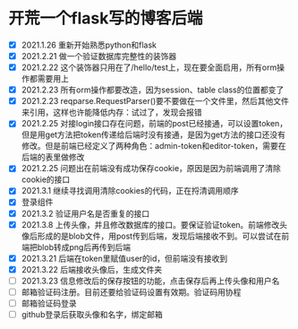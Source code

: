 # 开荒一个flask写的博客后端
- [x] 2021.1.26 重新开始熟悉python和flask
- [x] 2021.2.21 做一个验证数据库完整性的装饰器
- [x] 2021.2.22 这个装饰器只用在了/hello/test上，现在要全面启用，所有orm操作都需要用上
- [x] 2021.2.23 所有orm操作都要改造，因为session、table class的位置都变了
- [x] 2021.2.23 reqparse.RequestParser()要不要做在一个文件里，然后其他文件来引用，这样也许能降低内存：试过了，发现会报错
- [x] 2021.2.25 对接login接口存在问题，前端的post已经接通，可以设置token，但是用get方法把token传递给后端时没有接通，是因为get方法的接口还没有修改。但是前端已经定义了两种角色：admin-token和editor-token，需要在后端的表里做修改
- [x] 2021.2.25 问题出在前端没有成功保存cookie，原因是因为前端调用了清除cookie的接口
- [x] 2021.3.1 继续寻找调用清除cookies的代码，正在捋清调用顺序
- [x] 登录组件
- [x] 2021.3.2 验证用户名是否重复的接口
- [x] 2021.3.8 上传头像，并且修改数据库的接口。要保证验证token。前端修改头像后形成的是blob文件，用post传到后端，发现后端接收不到。可以尝试在前端把blob转成png后再传到后端
- [x] 2021.3.21 后端在token里赋值user的id，但前端没有接收到
- [x] 2021.3.22 后端接收头像后，生成文件夹
- [ ] 2021.3.23 信息修改后的保存按钮的功能，点击保存后再上传头像和用户名
- [ ] 邮箱验证码注册。目前还要给验证码设置有效期。验证码用协程
- [ ] 邮箱验证码登录
- [ ] github登录后获取头像和名字，绑定邮箱